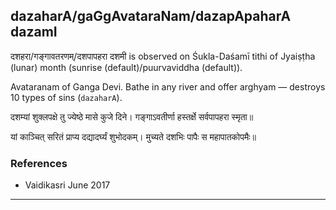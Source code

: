 ## dazaharA/gaGgAvataraNam/dazapApaharA dazamI

दशहरा/गङ्गावतरणम्/दशपापहरा दशमी is observed on Śukla-Daśamī tithi of Jyaiṣṭha (lunar) month (sunrise (default)/puurvaviddha (default)).

Avataranam of Ganga Devi. Bathe in any river and offer arghyam — destroys 10 types of sins (`dazaharA`).

दशम्यां शुक्लपक्षे तु ज्येष्ठे मासे कुजे दिने।
गङ्गाऽवतीर्णा हस्तर्क्षे सर्वपापहरा स्मृता॥

यां काञ्चित् सरितं प्राप्य दद्यादर्घ्यं शुभोदकम्।
मुच्यते दशभिः पापैः स महापातकोपमैः॥
### References
* Vaidikasri June 2017

---
